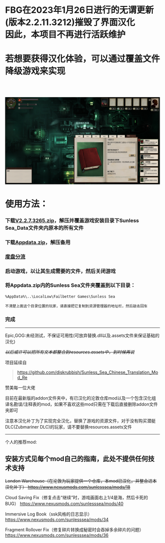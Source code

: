 # **FBG在2023年1月26日进行的无谓更新(版本2.2.11.3212)摧毁了界面汉化**<br />**因此，本项目不再进行活跃维护**
# **若想要获得汉化体验，可以通过覆盖文件降级游戏来实现**
<br />
<br />

![image](https://raw.githubusercontent.com/InstantComet/images/main/img/20221201030329_1.jpg)

# 使用方法：

### 下载[V2.2.7.3265.zip](https://github.com/InstantComet/SunlessSea/releases/download/22.12.02/221202.zip)，解压并覆盖游戏安装目录下Sunless Sea_Data文件夹内原本的所有文件

### 下载[Appdata.zip](https://github.com/InstantComet/SunlessSea/releases/download/23.3.31/Appdata.zip)，解压备用

### [度盘分流](https://pan.baidu.com/s/14QvtbJmmc1Ldj4VFcjNP-A)

### 启动游戏，以让其生成需要的文件，然后关闭游戏

### 将Appdata.zip内的Sunless Sea文件夹覆盖到以下目录：
```
%AppData%\..\LocalLow\Failbetter Games\Sunless Sea
```
```
不清楚上面这个目录位置的玩家，请直接把它复制到资源管理器的地址栏，然后敲击回车
```
### 完成
***

Epic,GOG:未经测试，不保证可用性(可放弃替换.dll以及.assets文件来保证基础的汉化)

~~*以后或许可以把所有文本都整合到resources.assets中，到时候再说*~~

项目延续自

>https://github.com/diskrubbish/Sunless_Sea_Chinese_Translation_Mod_Re

赞美每一位大佬

目前在最新版的addon文件夹中，有已汉化的沦敦仓库mod以及一个包含汉化组译名勘误/注释表的mod，如果不喜欢这些mod只需在下载后直接删除addon文件夹即可

注意本汉化补丁为了实现完全汉化，替换了游戏的资源文件，对于没有购买潜艇DLC(Zubmariner DLC)的玩家，请不要替换resources.assets文件

***
个人的推荐mod:


## 安装方式见每个mod自己的指南，此处不提供任何技术支持

~~London Warehouse（在沦敦为玩家提供一个仓库，本mod已汉化，并整合进本汉化补丁）
https://www.nexusmods.com/sunlesssea/mods/18~~

Cloud Saving Fix（修复点击“继续”时，游戏画面右上1/4是海，然后卡死的BUG）
https://www.nexusmods.com/sunlesssea/mods/40

Immersive Log Book（ssk风格的日志显示）
https://www.nexusmods.com/sunlesssea/mods/34

Fragment Rollover Fix（修复碎片转换成秘密时会吞掉多余碎片的问题）
https://www.nexusmods.com/sunlesssea/mods/36
